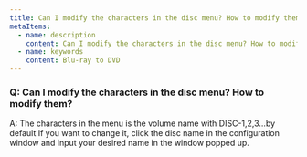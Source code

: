 ```yaml
---
title: Can I modify the characters in the disc menu? How to modify them?
metaItems:
  - name: description
    content: Can I modify the characters in the disc menu? How to modify them?
  - name: keywords
    content: Blu-ray to DVD
---
```


### Q: Can I modify the characters in the disc menu? How to modify them?

A: The characters in the menu is the volume name with DISC-1,2,3…by default If you want to change it, click the disc name in the configuration window and input your desired name in the window popped up.
